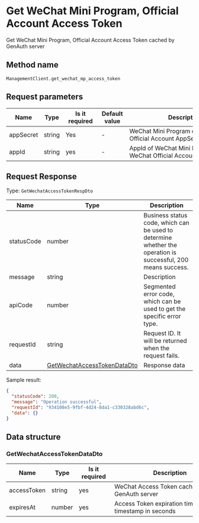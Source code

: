# Get WeChat Mini Program, Official Account Access Token

<!--
Warning ⚠️:
Do not modify this document directly,
https://github.com/Authing/authing-docs-factory
Use this project to generate
-->

<LastUpdated />

Get WeChat Mini Program, Official Account Access Token cached by GenAuth server

## Method name

`ManagementClient.get_wechat_mp_access_token`

## Request parameters

| Name      | Type   | <div style="width:80px">Is it required</div> | <div style="width:60px">Default value</div> | <div style="width:300px">Description</div>               | <div style="width:200px">Sample value</div> |
| --------- | ------ | -------------------------------------------- | ------------------------------------------- | -------------------------------------------------------- | ------------------------------------------- |
| appSecret | string | Yes                                          | -                                           | WeChat Mini Program or WeChat Official Account AppSecret |                                             |
| appId     | string | yes                                          | -                                           | AppId of WeChat Mini Program or WeChat Official Account  |                                             |

## Request Response

Type: `GetWechatAccessTokenRespDto`

| Name       | Type                                                                   | Description                                                                                                  |
| ---------- | ---------------------------------------------------------------------- | ------------------------------------------------------------------------------------------------------------ |
| statusCode | number                                                                 | Business status code, which can be used to determine whether the operation is successful, 200 means success. |
| message    | string                                                                 | Description                                                                                                  |
| apiCode    | number                                                                 | Segmented error code, which can be used to get the specific error type.                                      |
| requestId  | string                                                                 | Request ID. It will be returned when the request fails.                                                      |
| data       | <a href="#GetWechatAccessTokenDataDto">GetWechatAccessTokenDataDto</a> | Response data                                                                                                |

Sample result:

```json
{
  "statusCode": 200,
  "message": "Operation successful",
  "requestId": "934108e5-9fbf-4d24-8da1-c330328abd6c",
  "data": {}
}
```

## Data structure

### <a id="GetWechatAccessTokenDataDto"></a> GetWechatAccessTokenDataDto

| Name        | Type   | <div style="width:80px">Is it required</div> | <div style="width:300px">Description</div>              | <div style="width:200px">Sample value</div> |
| ----------- | ------ | -------------------------------------------- | ------------------------------------------------------- | ------------------------------------------- |
| accessToken | string | yes                                          | WeChat Access Token cached by the GenAuth server        |                                             |
| expiresAt   | number | yes                                          | Access Token expiration time, as a timestamp in seconds |                                             |
